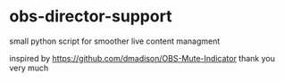 # obs-director-support
small python script for smoother live content managment

inspired by https://github.com/dmadison/OBS-Mute-Indicator
thank you very much
